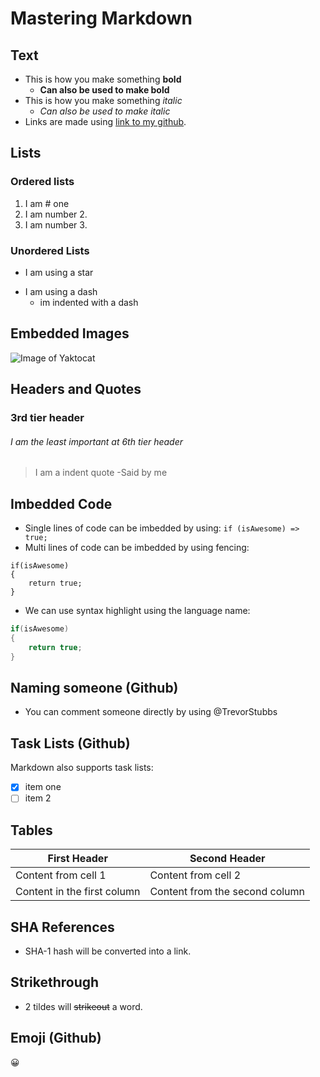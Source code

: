 # Mastering Markdown

## Text

- This is how you make something **bold**
    - __Can also be used to make bold__
- This is how you make something *italic*
    - _Can also be used to make italic_
- Links are made using [link to my github](https://github.com/TrevorStubbs).

## Lists

### Ordered lists
1. I am # one
2. I am number 2.
3. I am number 3.

### Unordered Lists
* I am using a star
- I am using a dash
    - im indented with a dash

## Embedded Images

![Image of Yaktocat](https://octodex.github.com/images/yaktocat.png)

## Headers and Quotes

### 3rd tier header
###### I am the least important at 6th tier header

> I am a indent quote
>-Said by me

## Imbedded Code

- Single lines of code can be imbedded by using: `if (isAwesome) => true;`
- Multi lines of code can be imbedded by using fencing:
```
if(isAwesome)
{
    return true;
}
```
- We can use syntax highlight using the language name:
```C#
if(isAwesome)
{
    return true;
}
```

## Naming someone (Github) 

- You can comment someone directly by using @TrevorStubbs

## Task Lists (Github)

Markdown also supports task lists:
- [x] item one
- [ ] item 2

## Tables

First Header | Second Header
------------ | -------------
Content from cell 1 |Content from cell 2
Content in the first column | Content from the second column

## SHA References

- SHA-1 hash will be converted into a link.

## Strikethrough

- 2 tildes will ~~strikeout~~ a word.

## Emoji (Github)

:grinning:

